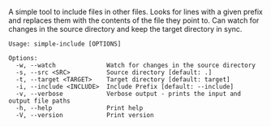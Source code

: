 A simple tool to include files in other files. Looks for lines with a given prefix and replaces them
with the contents of the file they point to. Can watch for changes in the source directory and keep the target directory in sync.
```
Usage: simple-include [OPTIONS]

Options:
  -w, --watch              Watch for changes in the source directory
  -s, --src <SRC>          Source directory [default: .]
  -t, --target <TARGET>    Target directory [default: target]
  -i, --include <INCLUDE>  Include Prefix [default: --include]
  -v, --verbose            Verbose output - prints the input and output file paths
  -h, --help               Print help
  -V, --version            Print version
```
